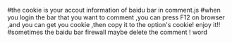 #the cookie is your accout information of baidu bar in comment.js
#when you login the bar that you want to comment ,you can press F12 on browser ,and you can get you cookie ,then copy it to the option's cookie! enjoy it!!
#sometimes the baidu bar firewall maybe delete the comment !
word
